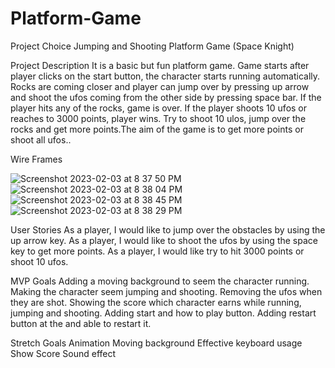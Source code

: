# Platform-Game
Project Choice
Jumping and Shooting Platform Game (Space Knight)

Project Description
It is a basic but fun platform game. Game starts after player clicks on the start button, the character starts running automatically. Rocks are coming closer and player can jump over by pressing up arrow and shoot the ufos coming from the other side by pressing space bar. If the player hits any of the rocks, game is over. If the player shoots 10 ufos or reaches to 3000 points, player wins. Try to shoot 10 ulos, jump over the rocks and get more points.The aim of the game is to get more points or shoot all ufos..

Wire Frames

![Screenshot 2023-02-03 at 8 37 50 PM](https://user-images.githubusercontent.com/119981069/216740545-f93176ae-9b05-4b88-8913-f6b5c835d5ce.png)
![Screenshot 2023-02-03 at 8 38 04 PM](https://user-images.githubusercontent.com/119981069/216740551-b6dbb4b8-0fa1-4720-91c5-07b2f3b5db24.png)
![Screenshot 2023-02-03 at 8 38 45 PM](https://user-images.githubusercontent.com/119981069/216740709-accc9622-64df-4507-aab5-75c3d9f84c80.png)
![Screenshot 2023-02-03 at 8 38 29 PM](https://user-images.githubusercontent.com/119981069/216740674-61c4b4da-6eed-4b41-8907-037e31c3674a.png)


User Stories
As a player, I would like to jump over the obstacles by using the up arrow key.
As a player, I would like to shoot the ufos by using the space key to get more points.
As a player, I would like try to hit 3000 points or shoot 10 ufos.

MVP Goals
Adding a moving background to seem the character running.
Making the character seem jumping and shooting.
Removing the ufos when they are shot.
Showing the score which character earns while running, jumping and shooting.
Adding start and how to play button.
Adding restart button at the and able to restart it.

Stretch Goals
Animation
Moving background
Effective keyboard usage
Show Score
Sound effect
